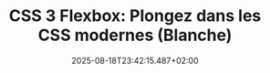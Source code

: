 ---
title: "CSS 3 Flexbox: Plongez dans les CSS modernes (Blanche)"
date: 2025-08-18T23:42:15.487+02:00
category: books
tags: []
excerpt: My highlights
---